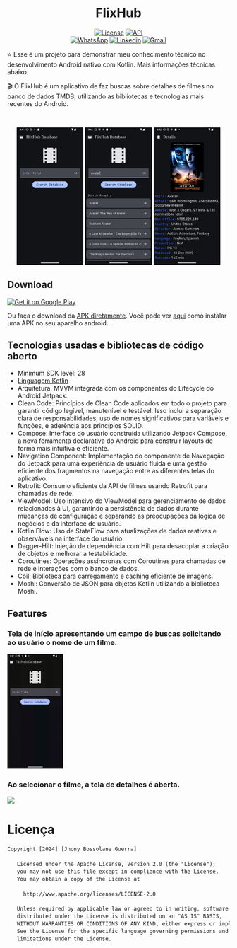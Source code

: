 <h1 align="center">FlixHub</h1>

<p align="center">
  <a href="https://opensource.org/licenses/Apache-2.0"><img alt="License" src="https://img.shields.io/badge/License-Apache%202.0-blue.svg"/></a>
  <a href="https://android-arsenal.com/api?level=21"><img src="https://img.shields.io/badge/API-28%2B-brightgreen.svg?style=flat" border="0" alt="API"></a>
  <br>
  <a href="https://wa.me/+5511986726064"><img alt="WhatsApp" src="https://img.shields.io/badge/WhatsApp-25D366?style=for-the-badge&logo=whatsapp&logoColor=white"/></a>
  <a href="https://www.linkedin.com/in/jhonybguerra/"><img alt="Linkedin" src="https://img.shields.io/badge/LinkedIn-0077B5?style=for-the-badge&logo=linkedin&logoColor=white"/></a>
  <a href="mailto:jhonybguerra@gmail.com"><img alt="Gmail" src="https://img.shields.io/badge/Gmail-D14836?style=for-the-badge&logo=gmail&logoColor=white"/></a>
</p>

<p align="center">  

⭐ Esse é um projeto para demonstrar meu conhecimento técnico no desenvolvimento Android nativo com Kotlin. Mais informações técnicas abaixo.

🎬 O FlixHub é um aplicativo de faz buscas sobre detalhes de filmes no banco de dados TMDB, utilizando as bibliotecas e tecnologias mais recentes do Android.

</p>

</br>

<p float="left" align="center">
<img src="apk/Screenshot_1.png" width="30%"/>
<img src="apk/Screenshot_2.png" width="30%"/>
<img src="apk/Screenshot_3.png" width="30%"/>
</p>

## Download
<a href='https://play.google.com/store/apps/details?id=com.jbgcomposer.newshub'><img width="20%" alt='Get it on Google Play' src='https://play.google.com/intl/en_us/badges/static/images/badges/en_badge_web_generic.png'/></a>

Ou faça o download da <a href="apk/app-debug.apk?raw=true">APK diretamente</a>. Você pode ver <a href="https://www.google.com/search?q=como+instalar+um+apk+no+android">aqui</a> como instalar uma APK no seu aparelho android.

## Tecnologias usadas e bibliotecas de código aberto

- Minimum SDK level: 28
- [Linguagem Kotlin](https://kotlinlang.org/)
- Arquitetura: MVVM integrada com os componentes do Lifecycle do Android Jetpack.
- Clean Code: Princípios de Clean Code aplicados em todo o projeto para garantir código legível, manutenível e testável. Isso inclui a separação clara de responsabilidades, uso de nomes significativos para variáveis e funções, e aderência aos princípios SOLID.
- Compose: Interface do usuário construída utilizando Jetpack Compose, a nova ferramenta declarativa do Android para construir layouts de forma mais intuitiva e eficiente.
- Navigation Component: Implementação do componente de Navegação do Jetpack para uma experiência de usuário fluida e uma gestão eficiente dos fragmentos na navegação entre as diferentes telas do aplicativo.
- Retrofit: Consumo eficiente da API de filmes usando Retrofit para chamadas de rede.
- ViewModel: Uso intensivo do ViewModel para gerenciamento de dados relacionados à UI, garantindo a persistência de dados durante mudanças de configuração e separando as preocupações da lógica de negócios e da interface de usuário.
- Kotlin Flow: Uso de StateFlow para atualizações de dados reativas e observáveis na interface do usuário.
- Dagger-Hilt: Injeção de dependência com Hilt para desacoplar a criação de objetos e melhorar a testabilidade.
- Coroutines: Operações assíncronas com Coroutines para chamadas de rede e interações com o banco de dados.
- Coil: Biblioteca para carregamento e caching eficiente de imagens.
- Moshi: Conversão de JSON para objetos Kotlin utilizando a biblioteca Moshi.

## Features

### Tela de início apresentando um campo de buscas solicitando ao usuário o nome de um filme.
<img src="apk/feature-1.gif" width="25%"/>

### Ao selecionar o filme, a tela de detalhes é aberta.
<img src="apk/feature-2.gif" width="25%"/>

# Licença

```xml
Copyright [2024] [Jhony Bossolane Guerra]

   Licensed under the Apache License, Version 2.0 (the "License");
   you may not use this file except in compliance with the License.
   You may obtain a copy of the License at

     http://www.apache.org/licenses/LICENSE-2.0

   Unless required by applicable law or agreed to in writing, software
   distributed under the License is distributed on an "AS IS" BASIS,
   WITHOUT WARRANTIES OR CONDITIONS OF ANY KIND, either express or implied.
   See the License for the specific language governing permissions and
   limitations under the License.

```
